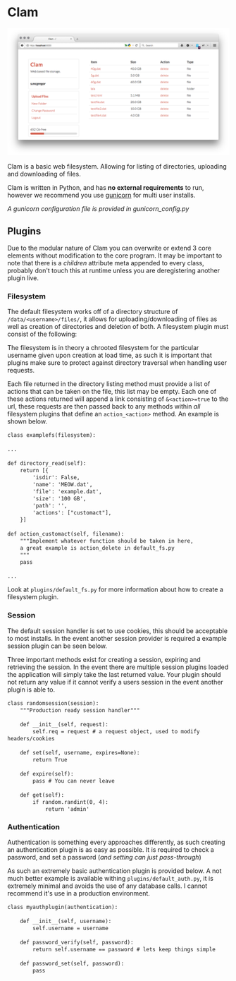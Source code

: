 Clam
=======

![Screenshot](screenshot.png)

Clam is a basic web filesystem. Allowing for listing of directories, uploading and downloading of files.

Clam is written in Python, and has **no external requirements** to run, however we recommend you use [gunicorn](http://gunicorn.org/) for multi user installs. 

*A gunicorn configuration file is provided in gunicorn_config.py*

## Plugins ##

Due to the modular nature of Clam you can overwrite or extend 3 core elements without modification to the core program. It may be important to note that there is a *children* attribute meta appended to every class, probably don't touch this at runtime unless you are deregistering another plugin live.

### Filesystem ###

The default filesystem works off of a directory structure of `/data/<username>/files/`, it allows for uploading/downloading of files as well as creation of directories and deletion of both. A filesystem plugin must consist of the following:

The filesystem is in theory a chrooted filesystem for the particular username given upon creation at load time, as such it is important that plugins make sure to protect against directory traversal when handling user requests.

Each file returned in the directory listing method must provide a list of actions that can be taken on the file, this list may be empty. Each one of these actions returned will append a link consisting of `&<action>=true` to the url, these requests are then passed back to any methods within *all* filesystem plugins that define an `action_<action>` method. An example is shown below.

    class examplefs(filesystem):
    
    ...
    
    def directory_read(self):
        return [{
			'isdir': False, 
			'name': 'MEOW.dat',
			'file': 'example.dat',	
			'size': '100 GB', 
			'path': '', 
			'actions': ["customact"],
		}]
        
    def action_customact(self, filename):
        """Implement whatever function should be taken in here, 
        a great example is action_delete in default_fs.py
        """
        pass
        
    ...

Look at `plugins/default_fs.py` for more information about how to create a filesystem plugin.

### Session ###

The default session handler is set to use cookies, this should be acceptable to most installs. In the event another session provider is required a example session plugin can be seen below. 

Three important methods exist for creating a session, expiring and retrieving the session. In the event there are multiple session plugins loaded the application will simply take the last returned value. Your plugin should not return any value if it cannot verify a users session in the event another plugin is able to.

    class randomsession(session):
    	"""Production ready session handler"""

		def __init__(self, request):
			self.req = request # a request object, used to modify headers/cookies

		def set(self, username, expires=None):
			return True

		def expire(self):
            pass # You can never leave

		def get(self):
            if random.randint(0, 4):
			    return 'admin'
                
### Authentication ###

Authentication is something every approaches differently, as such creating an authentication plugin is as easy as possible. It is required to check a password, and set a password (*and setting can just pass-through*)

As such an extremely basic authentication plugin is provided below. A not much better example is available withing `plugins/default_auth.py`, it is extremely minimal and avoids the use of any database calls. I cannot recommend it's use in a production environment.

    class myauthplugin(authentication):

		def __init__(self, username):
			self.username = username

		def password_verify(self, password):
			return self.username == password # lets keep things simple

		def password_set(self, password):
			pass